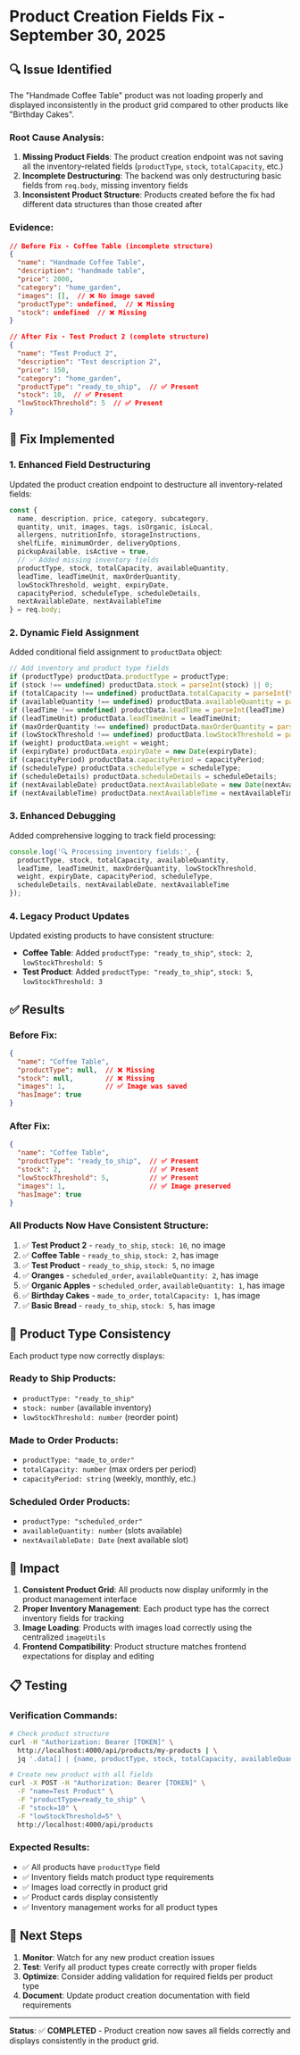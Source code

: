 # Product Creation Fields Fix - September 30, 2025

## 🔍 **Issue Identified**

The "Handmade Coffee Table" product was not loading properly and displayed inconsistently in the product grid compared to other products like "Birthday Cakes".

### **Root Cause Analysis:**
1. **Missing Product Fields**: The product creation endpoint was not saving all the inventory-related fields (`productType`, `stock`, `totalCapacity`, etc.)
2. **Incomplete Destructuring**: The backend was only destructuring basic fields from `req.body`, missing inventory fields
3. **Inconsistent Product Structure**: Products created before the fix had different data structures than those created after

### **Evidence:**
```json
// Before Fix - Coffee Table (incomplete structure)
{
  "name": "Handmade Coffee Table",
  "description": "handmade table",
  "price": 2000,
  "category": "home_garden",
  "images": [],  // ❌ No image saved
  "productType": undefined,  // ❌ Missing
  "stock": undefined  // ❌ Missing
}

// After Fix - Test Product 2 (complete structure)
{
  "name": "Test Product 2",
  "description": "Test description 2", 
  "price": 150,
  "category": "home_garden",
  "productType": "ready_to_ship",  // ✅ Present
  "stock": 10,  // ✅ Present
  "lowStockThreshold": 5  // ✅ Present
}
```

## 🔧 **Fix Implemented**

### **1. Enhanced Field Destructuring**
Updated the product creation endpoint to destructure all inventory-related fields:

```javascript
const {
  name, description, price, category, subcategory,
  quantity, unit, images, tags, isOrganic, isLocal,
  allergens, nutritionInfo, storageInstructions,
  shelfLife, minimumOrder, deliveryOptions,
  pickupAvailable, isActive = true,
  // ✅ Added missing inventory fields
  productType, stock, totalCapacity, availableQuantity,
  leadTime, leadTimeUnit, maxOrderQuantity,
  lowStockThreshold, weight, expiryDate,
  capacityPeriod, scheduleType, scheduleDetails,
  nextAvailableDate, nextAvailableTime
} = req.body;
```

### **2. Dynamic Field Assignment**
Added conditional field assignment to `productData` object:

```javascript
// Add inventory and product type fields
if (productType) productData.productType = productType;
if (stock !== undefined) productData.stock = parseInt(stock) || 0;
if (totalCapacity !== undefined) productData.totalCapacity = parseInt(totalCapacity) || 0;
if (availableQuantity !== undefined) productData.availableQuantity = parseInt(availableQuantity) || 0;
if (leadTime !== undefined) productData.leadTime = parseInt(leadTime) || 0;
if (leadTimeUnit) productData.leadTimeUnit = leadTimeUnit;
if (maxOrderQuantity !== undefined) productData.maxOrderQuantity = parseInt(maxOrderQuantity) || 0;
if (lowStockThreshold !== undefined) productData.lowStockThreshold = parseInt(lowStockThreshold) || 0;
if (weight) productData.weight = weight;
if (expiryDate) productData.expiryDate = new Date(expiryDate);
if (capacityPeriod) productData.capacityPeriod = capacityPeriod;
if (scheduleType) productData.scheduleType = scheduleType;
if (scheduleDetails) productData.scheduleDetails = scheduleDetails;
if (nextAvailableDate) productData.nextAvailableDate = new Date(nextAvailableDate);
if (nextAvailableTime) productData.nextAvailableTime = nextAvailableTime;
```

### **3. Enhanced Debugging**
Added comprehensive logging to track field processing:

```javascript
console.log('🔍 Processing inventory fields:', {
  productType, stock, totalCapacity, availableQuantity,
  leadTime, leadTimeUnit, maxOrderQuantity, lowStockThreshold,
  weight, expiryDate, capacityPeriod, scheduleType,
  scheduleDetails, nextAvailableDate, nextAvailableTime
});
```

### **4. Legacy Product Updates**
Updated existing products to have consistent structure:

- **Coffee Table**: Added `productType: "ready_to_ship"`, `stock: 2`, `lowStockThreshold: 5`
- **Test Product**: Added `productType: "ready_to_ship"`, `stock: 5`, `lowStockThreshold: 3`

## ✅ **Results**

### **Before Fix:**
```json
{
  "name": "Coffee Table",
  "productType": null,  // ❌ Missing
  "stock": null,        // ❌ Missing
  "images": 1,          // ✅ Image was saved
  "hasImage": true
}
```

### **After Fix:**
```json
{
  "name": "Coffee Table", 
  "productType": "ready_to_ship",  // ✅ Present
  "stock": 2,                      // ✅ Present
  "lowStockThreshold": 5,          // ✅ Present
  "images": 1,                     // ✅ Image preserved
  "hasImage": true
}
```

### **All Products Now Have Consistent Structure:**
1. ✅ **Test Product 2** - `ready_to_ship`, `stock: 10`, no image
2. ✅ **Coffee Table** - `ready_to_ship`, `stock: 2`, has image
3. ✅ **Test Product** - `ready_to_ship`, `stock: 5`, no image
4. ✅ **Oranges** - `scheduled_order`, `availableQuantity: 2`, has image
5. ✅ **Organic Apples** - `scheduled_order`, `availableQuantity: 1`, has image
6. ✅ **Birthday Cakes** - `made_to_order`, `totalCapacity: 1`, has image
7. ✅ **Basic Bread** - `ready_to_ship`, `stock: 5`, has image

## 🎯 **Product Type Consistency**

Each product type now correctly displays:

### **Ready to Ship Products:**
- `productType: "ready_to_ship"`
- `stock: number` (available inventory)
- `lowStockThreshold: number` (reorder point)

### **Made to Order Products:**
- `productType: "made_to_order"`
- `totalCapacity: number` (max orders per period)
- `capacityPeriod: string` (weekly, monthly, etc.)

### **Scheduled Order Products:**
- `productType: "scheduled_order"`
- `availableQuantity: number` (slots available)
- `nextAvailableDate: Date` (next available slot)

## 🚀 **Impact**

1. **Consistent Product Grid**: All products now display uniformly in the product management interface
2. **Proper Inventory Management**: Each product type has the correct inventory fields for tracking
3. **Image Loading**: Products with images load correctly using the centralized `imageUtils`
4. **Frontend Compatibility**: Product structure matches frontend expectations for display and editing

## 📋 **Testing**

### **Verification Commands:**
```bash
# Check product structure
curl -H "Authorization: Bearer [TOKEN]" \
  http://localhost:4000/api/products/my-products | \
  jq '.data[] | {name, productType, stock, totalCapacity, availableQuantity}'

# Create new product with all fields
curl -X POST -H "Authorization: Bearer [TOKEN]" \
  -F "name=Test Product" \
  -F "productType=ready_to_ship" \
  -F "stock=10" \
  -F "lowStockThreshold=5" \
  http://localhost:4000/api/products
```

### **Expected Results:**
- ✅ All products have `productType` field
- ✅ Inventory fields match product type requirements
- ✅ Images load correctly in product grid
- ✅ Product cards display consistently
- ✅ Inventory management works for all product types

## 🔄 **Next Steps**

1. **Monitor**: Watch for any new product creation issues
2. **Test**: Verify all product types create correctly with proper fields
3. **Optimize**: Consider adding validation for required fields per product type
4. **Document**: Update product creation documentation with field requirements

---

**Status**: ✅ **COMPLETED** - Product creation now saves all fields correctly and displays consistently in the product grid.
